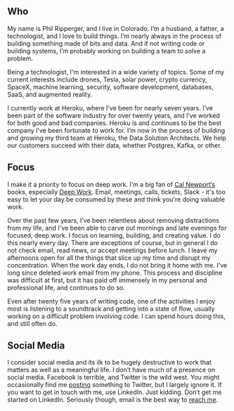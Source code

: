 ---
---
## Who

My name is Phil Ripperger, and I live in Colorado. I’m a husband, a father, a technologist, and I love to build things. I’m nearly always in the process of building something made of bits and data. And if not writing code or building systems, I’m probably working on building a team to solve a problem.

Being a technologist, I'm interested in a wide variety of topics. Some of my current interests include drones, Tesla, solar power, crypto currency, SpaceX, machine learning, security, software development, databases, SaaS, and augmented reality.

I currently work at Heroku, where I’ve been for nearly seven years. I’ve been part of the software industry for over twenty years, and I’ve worked for both good and bad companies. Heroku is and continues to be the best company I’ve been fortunate to work for. I’m now in the process of building and growing my third team at Heroku, the Data Solution Architects. We help our customers succeed with their data, whether Postgres, Kafka, or other.

## Focus

I make it a priority to focus on deep work. I’m a big fan of [Cal Newport’s](https://www.youtube.com/watch?v=3E7hkPZ-HTk) books, especially [Deep Work](http://www.calnewport.com/books/deep-work/). Email, meetings, calls, tickets, Slack - it's too easy to let your day be consumed by these and think you're doing valuable work.

Over the past few years, I’ve been relentless about removing distractions from my life, and I've been able to carve out mornings and late evenings for focused, deep work. I focus on learning, building, and creating value. I do this nearly every day. There are exceptions of course, but in general I do not check email, read news, or accept meetings before lunch. I leave my afternoons open for all the things that slice up my time and disrupt my concentration. When the work day ends, I do not bring it home with me. I’ve long since deleted work email from my phone. This process and discipline was difficult at first, but it has paid off immensely in my personal and professional life, and continues to do so.

Even after twenty five years of writing code, one of the activities I enjoy most is listening to a soundtrack and getting into a state of flow, usually working on a difficult problem involving code. I can spend hours doing this, and still often do.

## Social Media

I consider social media and its ilk to be hugely destructive to work that matters as well as a meaningful life. I don’t have much of a presence on social media. Facebook is terrible, and Twitter is the wild west. You might occasionally find me [posting](https://twitter.com/pdsphil) something to Twitter, but I largely ignore it. If you want to get in touch with me, use LinkedIn. Just kidding. Don’t get me started on LinkedIn. Seriously though, email is the best way to [reach me](mailto:philr@fastmail.com).

